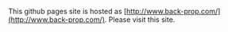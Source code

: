 This github pages site is hosted as [http://www.back-prop.com/](http://www.back-prop.com/). Please visit this site.
